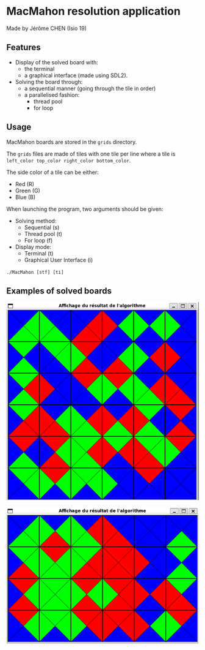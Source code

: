 # MacMahon resolution application

Made by Jérôme CHEN (Isio 19)

## Features

- Display of the solved board with:
  - the terminal 
  - a graphical interface (made using SDL2).
- Solving the board through:
  - a sequential manner (going through the tile in order)
  - a parallelised fashion:
    - thread pool
    - for loop 

## Usage

MacMahon boards are stored in the `grids` directory. 

The `grids` files are made of tiles with one tile per line where a tile is `left_color top_color right_color bottom_color`. 

The side color of a tile can be either:
- Red (R)
- Green (G)
- Blue (B)

When launching the program, two arguments should be given:
- Solving method:
  - Sequential (s)
  - Thread pool (t)
  - For loop (f)
- Display mode:
    - Terminal (t)
    - Graphical User Interface (i)
  
`./MacMahon [stf] [ti]`

## Examples of solved boards

![solved 6x6 board](img/6x6.png)

![solved 6x4 board](img/6x4.png)